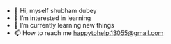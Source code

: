 - 👋 Hi, myself shubham dubey
- 👀 I’m interested in learning
- 🌱 I’m currently learning new things
- 📫 How to reach me happytohelp.13055@gmail.com

<!---
towardsinfinity1/towardsinfinity1 is a ✨ special ✨ repository because its `README.md` (this file) appears on your GitHub profile.
You can click the Preview link to take a look at your changes.
--->
